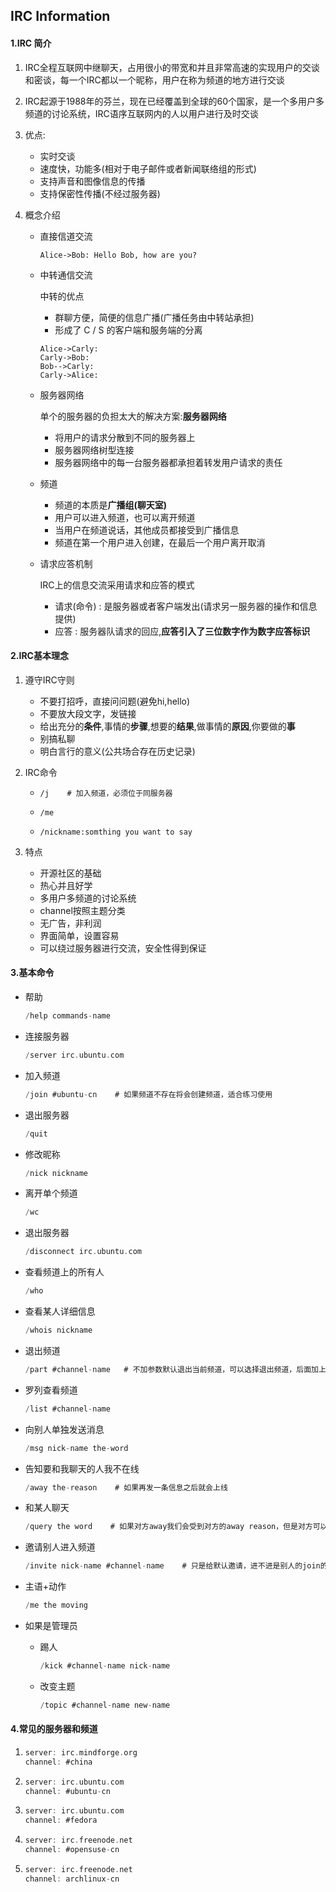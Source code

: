 ## IRC Information

#### 1.IRC 简介

1. IRC全程互联网中继聊天，占用很小的带宽和并且非常高速的实现用户的交谈和密谈，每一个IRC都以一个昵称，用户在称为频道的地方进行交谈

2. IRC起源于1988年的芬兰，现在已经覆盖到全球的60个国家，是一个多用户多频道的讨论系统，IRC语序互联网内的人以用户进行及时交谈

3. 优点:

   * 实时交谈
   * 速度快，功能多(相对于电子邮件或者新闻联络组的形式)
   * 支持声音和图像信息的传播
   * 支持保密性传播(不经过服务器)

4. 概念介绍

   * 直接信道交流

     ```sequence
     Alice->Bob: Hello Bob, how are you?
     ```

   * 中转通信交流

     中转的优点

     * 群聊方便，简便的信息广播(广播任务由中转站承担)
     * 形成了 C / S 的客户端和服务端的分离

     ```sequence
     Alice->Carly:
     Carly->Bob:
     Bob-->Carly:
     Carly->Alice:
     ```

   * 服务器网络

     单个的服务器的负担太大的解决方案:**服务器网络**

     * 将用户的请求分散到不同的服务器上
     * 服务器网络树型连接
     * 服务器网络中的每一台服务器都承担着转发用户请求的责任

   * 频道

     * 频道的本质是**广播组(聊天室)**
     * 用户可以进入频道，也可以离开频道
     * 当用户在频道说话，其他成员都接受到广播信息
     * 频道在第一个用户进入创建，在最后一个用户离开取消

   * 请求应答机制

     IRC上的信息交流采用请求和应答的模式

     * 请求(命令) : 是服务器或者客户端发出(请求另一服务器的操作和信息提供)
     * 应答 : 服务器队请求的回应,**应答引入了三位数字作为数字应答标识**

#### 2.IRC基本理念

1. 遵守IRC守则

   * 不要打招呼，直接问问题(避免hi,hello)
   * 不要放大段文字，发链接
   * 给出充分的**条件**,事情的**步骤**,想要的**结果**,做事情的**原因**,你要做的**事**
   * 别搞私聊
   * 明白言行的意义(公共场合存在历史记录)

2. IRC命令

   * ```
     /j    # 加入频道，必须位于同服务器
     ```

   * ```
     /me 
     ```

   * ```
     /nickname:somthing you want to say
     ```

3. 特点

   * 开源社区的基础
   * 热心并且好学
   * 多用户多频道的讨论系统
   * channel按照主题分类
   * 无广告，非利润
   * 界面简单，设置容易
   * 可以绕过服务器进行交流，安全性得到保证    

#### 3.基本命令

* 帮助

  ```c
  /help commands-name
  ```


* 连接服务器

  ```c
  /server irc.ubuntu.com
  ```

* 加入频道

  ```c
  /join #ubuntu-cn    # 如果频道不存在将会创建频道，适合练习使用
  ```

* 退出服务器

  ```c
  /quit
  ```

* 修改昵称

  ```c
  /nick nickname
  ```

* 离开单个频道

  ```c
  /wc
  ```

* 退出服务器

  ```c
  /disconnect irc.ubuntu.com
  ```

* 查看频道上的所有人

  ```c
  /who
  ```

* 查看某人详细信息

  ```c
  /whois nickname
  ```

* 退出频道

  ```c
  /part #channel-name   # 不加参数默认退出当前频道，可以选择退出频道，后面加上退出原因
  ```

* 罗列查看频道

  ```c
  /list #channel-name
  ```

* 向别人单独发送消息

  ```c
  /msg nick-name the-word
  ```

* 告知要和我聊天的人我不在线

  ```c
  /away the-reason    # 如果再发一条信息之后就会上线
  ```

* 和某人聊天

  ```c
  /query the word    # 如果对方away我们会受到对方的away reason，但是对方可以看到消息，只不过可能回复不了
  ```

* 邀请别人进入频道

  ```c
  /invite nick-name #channel-name    # 只是给默认邀请，进不进是别人的join的事情
  ```

* 主语+动作

  ```c
  /me the moving
  ```

* 如果是管理员

  * 踢人

    ```c
    /kick #channel-name nick-name
    ```

  * 改变主题

    ```c
    /topic #channel-name new-name
    ```

#### 4.常见的服务器和频道

1. ```c
   server: irc.mindforge.org
   channel: #china
   ```

2. ```c
   server: irc.ubuntu.com
   channel: #ubuntu-cn
   ```

3. ```c
   server: irc.ubuntu.com
   channel: #fedora
   ```

4. ```c
   server: irc.freenode.net
   channel: #opensuse-cn
   ```

5. ```c
   server: irc.freenode.net
   channel: archlinux-cn
   ```

   ​